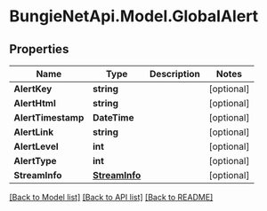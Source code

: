 # BungieNetApi.Model.GlobalAlert
## Properties

Name | Type | Description | Notes
------------ | ------------- | ------------- | -------------
**AlertKey** | **string** |  | [optional] 
**AlertHtml** | **string** |  | [optional] 
**AlertTimestamp** | **DateTime** |  | [optional] 
**AlertLink** | **string** |  | [optional] 
**AlertLevel** | **int** |  | [optional] 
**AlertType** | **int** |  | [optional] 
**StreamInfo** | [**StreamInfo**](StreamInfo.md) |  | [optional] 

[[Back to Model list]](../README.md#documentation-for-models) [[Back to API list]](../README.md#documentation-for-api-endpoints) [[Back to README]](../README.md)

